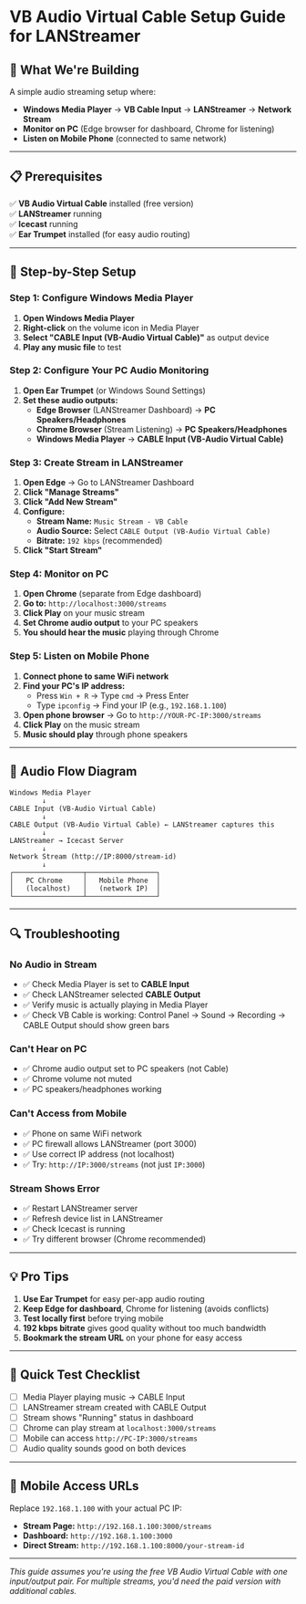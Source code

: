 # VB Audio Virtual Cable Setup Guide for LANStreamer

## 🎯 **What We're Building**

A simple audio streaming setup where:
- **Windows Media Player** → **VB Cable Input** → **LANStreamer** → **Network Stream**
- **Monitor on PC** (Edge browser for dashboard, Chrome for listening)
- **Listen on Mobile Phone** (connected to same network)

---

## 📋 **Prerequisites**

✅ **VB Audio Virtual Cable** installed (free version)  
✅ **LANStreamer** running  
✅ **Icecast** running  
✅ **Ear Trumpet** installed (for easy audio routing)  

---

## 🔧 **Step-by-Step Setup**

### **Step 1: Configure Windows Media Player**
1. **Open Windows Media Player**
2. **Right-click** on the volume icon in Media Player
3. **Select "CABLE Input (VB-Audio Virtual Cable)"** as output device
4. **Play any music file** to test

### **Step 2: Configure Your PC Audio Monitoring**
1. **Open Ear Trumpet** (or Windows Sound Settings)
2. **Set these audio outputs:**
   - **Edge Browser** (LANStreamer Dashboard) → **PC Speakers/Headphones**
   - **Chrome Browser** (Stream Listening) → **PC Speakers/Headphones**
   - **Windows Media Player** → **CABLE Input (VB-Audio Virtual Cable)**

### **Step 3: Create Stream in LANStreamer**
1. **Open Edge** → Go to LANStreamer Dashboard
2. **Click "Manage Streams"**
3. **Click "Add New Stream"**
4. **Configure:**
   - **Stream Name:** `Music Stream - VB Cable`
   - **Audio Source:** Select `CABLE Output (VB-Audio Virtual Cable)`
   - **Bitrate:** `192 kbps` (recommended)
5. **Click "Start Stream"**

### **Step 4: Monitor on PC**
1. **Open Chrome** (separate from Edge dashboard)
2. **Go to:** `http://localhost:3000/streams`
3. **Click Play** on your music stream
4. **Set Chrome audio output** to your PC speakers
5. **You should hear the music** playing through Chrome

### **Step 5: Listen on Mobile Phone**
1. **Connect phone to same WiFi network**
2. **Find your PC's IP address:**
   - Press `Win + R` → Type `cmd` → Press Enter
   - Type `ipconfig` → Find your IP (e.g., `192.168.1.100`)
3. **Open phone browser** → Go to `http://YOUR-PC-IP:3000/streams`
4. **Click Play** on the music stream
5. **Music should play** through phone speakers

---

## 🎵 **Audio Flow Diagram**

```
Windows Media Player
        ↓
CABLE Input (VB-Audio Virtual Cable)
        ↓
CABLE Output (VB-Audio Virtual Cable) ← LANStreamer captures this
        ↓
LANStreamer → Icecast Server
        ↓
Network Stream (http://IP:8000/stream-id)
        ↓
┌─────────────────┬─────────────────┐
│   PC Chrome     │   Mobile Phone  │
│   (localhost)   │   (network IP)  │
└─────────────────┴─────────────────┘
```

---

## 🔍 **Troubleshooting**

### **No Audio in Stream**
- ✅ Check Media Player is set to **CABLE Input**
- ✅ Check LANStreamer selected **CABLE Output**
- ✅ Verify music is actually playing in Media Player
- ✅ Check VB Cable is working: Control Panel → Sound → Recording → CABLE Output should show green bars

### **Can't Hear on PC**
- ✅ Chrome audio output set to PC speakers (not Cable)
- ✅ Chrome volume not muted
- ✅ PC speakers/headphones working

### **Can't Access from Mobile**
- ✅ Phone on same WiFi network
- ✅ PC firewall allows LANStreamer (port 3000)
- ✅ Use correct IP address (not localhost)
- ✅ Try: `http://IP:3000/streams` (not just `IP:3000`)

### **Stream Shows Error**
- ✅ Restart LANStreamer server
- ✅ Refresh device list in LANStreamer
- ✅ Check Icecast is running
- ✅ Try different browser (Chrome recommended)

---

## 💡 **Pro Tips**

1. **Use Ear Trumpet** for easy per-app audio routing
2. **Keep Edge for dashboard**, Chrome for listening (avoids conflicts)
3. **Test locally first** before trying mobile
4. **192 kbps bitrate** gives good quality without too much bandwidth
5. **Bookmark the stream URL** on your phone for easy access

---

## 🎯 **Quick Test Checklist**

- [ ] Media Player playing music → CABLE Input
- [ ] LANStreamer stream created with CABLE Output
- [ ] Stream shows "Running" status in dashboard
- [ ] Chrome can play stream at `localhost:3000/streams`
- [ ] Mobile can access `http://PC-IP:3000/streams`
- [ ] Audio quality sounds good on both devices

---

## 📱 **Mobile Access URLs**

Replace `192.168.1.100` with your actual PC IP:

- **Stream Page:** `http://192.168.1.100:3000/streams`
- **Dashboard:** `http://192.168.1.100:3000`
- **Direct Stream:** `http://192.168.1.100:8000/your-stream-id`

---

*This guide assumes you're using the free VB Audio Virtual Cable with one input/output pair. For multiple streams, you'd need the paid version with additional cables.*
